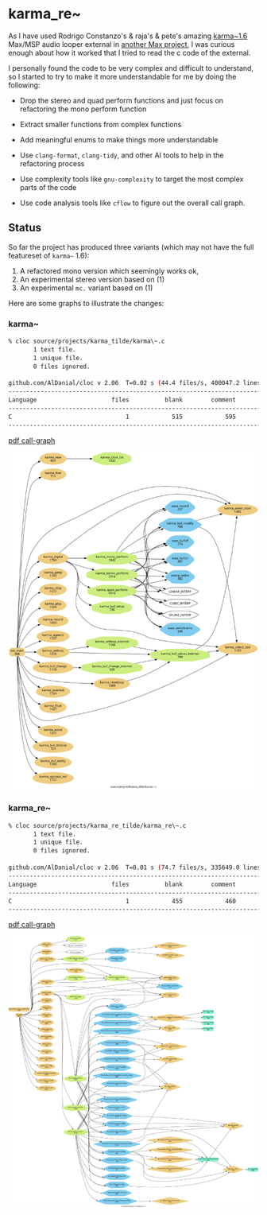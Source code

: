 # karma_re~

As I have used Rodrigo Constanzo's & raja's & pete's amazing [karma~1.6](https://github.com/rconstanzo/karma) Max/MSP audio looper external in [another Max project](https://github.com/shakfu/groovin), I was curious enough about how it worked that I tried to read the c code of the external. 

I personally found the code to be very complex and difficult to understand, so I started to try to make it more understandable for me by doing the following:

- Drop the stereo and quad perform functions and just focus on refactoring the mono perform function

- Extract smaller functions from complex functions

- Add meaningful enums to make things more understandable

- Use `clang-format`, `clang-tidy`, and other AI tools to help in the refactoring process

- Use complexity tools like `gnu-complexity` to target the most complex parts of the code

- Use code analysis tools like `cflow` to figure out the overall call graph.


## Status

So far the project has produced three variants (which may not have the full featureset of `karma~` 1.6):

1. A refactored mono version which seemingly works ok, 
2. An experimental stereo version based on (1)
3. An experimental `mc.` variant based on (1)

Here are some graphs to illustrate the changes:


### karma~

```sh
% cloc source/projects/karma_tilde/karma\~.c
       1 text file.
       1 unique file.
       0 files ignored.

github.com/AlDanial/cloc v 2.06  T=0.02 s (44.4 files/s, 400047.2 lines/s)
-------------------------------------------------------------------------------
Language                     files          blank        comment           code
-------------------------------------------------------------------------------
C                                1            515            595           7903
-------------------------------------------------------------------------------
```
[pdf call-graph](./docs/cflow/karma_cflow_filter0.pdf)

![original call-graph](./docs/cflow/karma_cflow_filter0.svg)


### karma_re~

```sh
% cloc source/projects/karma_re_tilde/karma_re\~.c
       1 text file.
       1 unique file.
       0 files ignored.

github.com/AlDanial/cloc v 2.06  T=0.01 s (74.7 files/s, 335649.0 lines/s)
-------------------------------------------------------------------------------
Language                     files          blank        comment           code
-------------------------------------------------------------------------------
C                                1            455            460           3576
-------------------------------------------------------------------------------
```

[pdf call-graph](./docs/cflow/karma_re_cflow_filter0.pdf)

![original call-graph](./docs/cflow/karma_re_cflow_filter0.svg)






